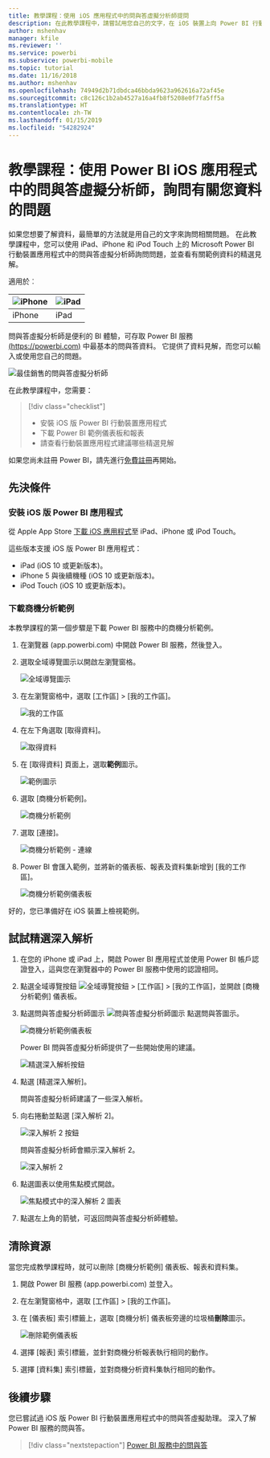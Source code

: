 ```yaml
---
title: 教學課程：使用 iOS 應用程式中的問與答虛擬分析師提問
description: 在此教學課程中，請嘗試用您自己的文字，在 iOS 裝置上向 Power BI 行動裝置應用程式的問與答虛擬分析師詢問這份範例資料的相關問題。
author: mshenhav
manager: kfile
ms.reviewer: ''
ms.service: powerbi
ms.subservice: powerbi-mobile
ms.topic: tutorial
ms.date: 11/16/2018
ms.author: mshenhav
ms.openlocfilehash: 74949d2b71dbdca46bbda9623a962616a72af45e
ms.sourcegitcommit: c8c126c1b2ab4527a16a4fb8f5208e0f7fa5ff5a
ms.translationtype: HT
ms.contentlocale: zh-TW
ms.lasthandoff: 01/15/2019
ms.locfileid: "54282924"
---
```

# <a name="tutorial-ask-questions-about-your-data-with-the-qa-virtual-analyst-in-the-power-bi-ios-apps"></a>教學課程：使用 Power BI iOS 應用程式中的問與答虛擬分析師，詢問有關您資料的問題

如果您想要了解資料，最簡單的方法就是用自己的文字來詢問相關問題。 在此教學課程中，您可以使用 iPad、iPhone 和 iPod Touch 上的 Microsoft Power BI 行動裝置應用程式中的問與答虛擬分析師詢問問題，並查看有關範例資料的精選見解。 

適用於︰

| ![iPhone](./media/tutorial-mobile-apps-ios-qna/iphone-logo-50-px.png) | ![iPad](./media/tutorial-mobile-apps-ios-qna/ipad-logo-50-px.png) |
|:--- |:--- |
| iPhone |iPad |

問與答虛擬分析師是便利的 BI 體驗，可存取 Power BI 服務 [(https://powerbi.com)](https://powerbi.com) 中最基本的問與答資料。 它提供了資料見解，而您可以輸入或使用您自己的問題。

![最佳銷售的問與答虛擬分析師](./media/tutorial-mobile-apps-ios-qna/power-bi-ios-q-n-a-top-sale-intro.png)

在此教學課程中，您需要：

> [!div class="checklist"]
> * 安裝 iOS 版 Power BI 行動裝置應用程式
> * 下載 Power BI 範例儀表板和報表
> * 請查看行動裝置應用程式建議哪些精選見解

如果您尚未註冊 Power BI，請先進行[免費註冊](https://app.powerbi.com/signupredirect?pbi_source=web)再開始。

## <a name="prerequisites"></a>先決條件

### <a name="install-the-power-bi-for-ios-app"></a>安裝 iOS 版 Power BI 應用程式
從 Apple App Store [下載 iOS 應用程式](http://go.microsoft.com/fwlink/?LinkId=522062 "下載 iPhone 應用程式")至 iPad、iPhone 或 iPod Touch。

這些版本支援 iOS 版 Power BI 應用程式：
- iPad (iOS 10 或更新版本)。
- iPhone 5 與後續機種 (iOS 10 或更新版本)。 
- iPod Touch (iOS 10 或更新版本)。

### <a name="download-the-opportunity-analysis-sample"></a>下載商機分析範例
本教學課程的第一個步驟是下載 Power BI 服務中的商機分析範例。

1. 在瀏覽器 (app.powerbi.com) 中開啟 Power BI 服務，然後登入。

1. 選取全域導覽圖示以開啟左瀏覽窗格。

    ![全域導覽圖示](./media/tutorial-mobile-apps-ios-qna/power-bi-android-quickstart-global-nav-icon.png)

2. 在左瀏覽窗格中，選取 [工作區] > [我的工作區]。

    ![我的工作區](./media/tutorial-mobile-apps-ios-qna/power-bi-android-quickstart-my-workspace.png)

3. 在左下角選取 [取得資料]。
   
    ![取得資料](./media/tutorial-mobile-apps-ios-qna/power-bi-get-data.png)

3. 在 [取得資料] 頁面上，選取**範例**圖示。
   
   ![範例圖示](./media/tutorial-mobile-apps-ios-qna/power-bi-samples-icon.png)

4. 選取 [商機分析範例]。
 
    ![商機分析範例](./media/tutorial-mobile-apps-ios-qna/power-bi-oa.png)
 
8. 選取 [連接]。  
  
   ![商機分析範例 - 連線](./media/tutorial-mobile-apps-ios-qna/opportunity-connect.png)
   
5. Power BI 會匯入範例，並將新的儀表板、報表及資料集新增到 [我的工作區]。
   
   ![商機分析範例儀表板](./media/tutorial-mobile-apps-ios-qna/power-bi-service-opportunity-sample.png)

好的，您已準備好在 iOS 裝置上檢視範例。

## <a name="try-featured-insights"></a>試試精選深入解析
1. 在您的 iPhone 或 iPad 上，開啟 Power BI 應用程式並使用 Power BI 帳戶認證登入，這與您在瀏覽器中的 Power BI 服務中使用的認證相同。

1.  點選全域導覽按鈕 ![全域導覽按鈕](./media/tutorial-mobile-apps-ios-qna/power-bi-iphone-global-nav-button.png) > [工作區] > [我的工作區]，並開啟 [商機分析範例] 儀表板。

2. 點選問與答虛擬分析師圖示 ![問與答虛擬分析師圖示](./media/tutorial-mobile-apps-ios-qna/power-bi-ios-q-n-a-icon.png) 點選問與答圖示。

     ![商機分析範例儀表板](./media/tutorial-mobile-apps-ios-qna/power-bi-ios-qna-opportunity-analysis.png)

     Power BI 問與答虛擬分析師提供了一些開始使用的建議。

     ![精選深入解析按鈕](./media/tutorial-mobile-apps-ios-qna/power-bi-ios-qna-suggest-insights.png)
3. 點選 [精選深入解析]。

     問與答虛擬分析師建議了一些深入解析。
4. 向右捲動並點選 [深入解析 2]。

    ![深入解析 2 按鈕](./media/tutorial-mobile-apps-ios-qna/power-bi-ios-qna-suggest-insight-2.png)

     問與答虛擬分析師會顯示深入解析 2。

    ![深入解析 2](./media/tutorial-mobile-apps-ios-qna/power-bi-ios-qna-show-insight-2.png)
5. 點選圖表以使用焦點模式開啟。

    ![焦點模式中的深入解析 2 圖表](./media/tutorial-mobile-apps-ios-qna/power-bi-ios-qna-open-insight-2.png)
6. 點選左上角的箭號，可返回問與答虛擬分析師體驗。

## <a name="clean-up-resources"></a>清除資源

當您完成教學課程時，就可以刪除 [商機分析範例] 儀表板、報表和資料集。

1. 開啟 Power BI 服務 (app.powerbi.com) 並登入。

2. 在左瀏覽窗格中，選取 [工作區] > [我的工作區]。

3. 在 [儀表板] 索引標籤上，選取 [商機分析] 儀表板旁邊的垃圾桶**刪除**圖示。

    ![刪除範例儀表板](./media/tutorial-mobile-apps-ios-qna/power-bi-service-delete-opportunity-sample.png)

4. 選擇 [報表] 索引標籤，並針對商機分析報表執行相同的動作。

5. 選擇 [資料集] 索引標籤，並對商機分析資料集執行相同的動作。


## <a name="next-steps"></a>後續步驟

您已嘗試過 iOS 版 Power BI 行動裝置應用程式中的問與答虛擬助理。 深入了解 Power BI 服務的問與答。
> [!div class="nextstepaction"]
> [Power BI 服務中的問與答](../end-user-q-and-a.md)

